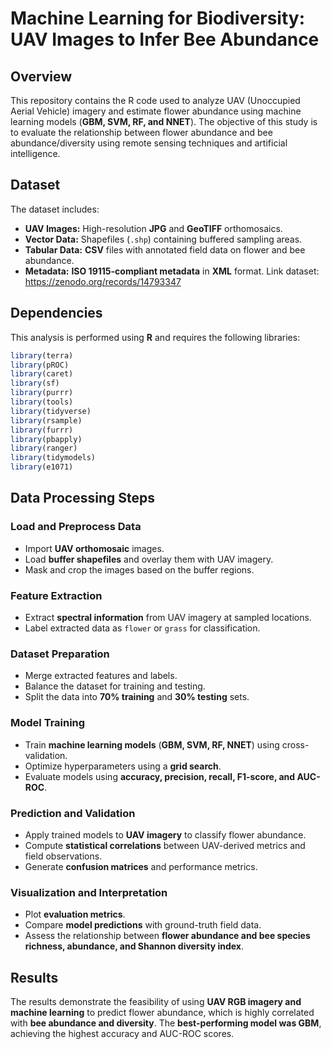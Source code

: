 # Machine Learning for Biodiversity: UAV Images to Infer Bee Abundance

## Overview
This repository contains the R code used to analyze UAV (Unoccupied Aerial Vehicle) imagery and estimate flower abundance using machine learning models (**GBM, SVM, RF, and NNET**). The objective of this study is to evaluate the relationship between flower abundance and bee abundance/diversity using remote sensing techniques and artificial intelligence.

## Dataset
The dataset includes:
- **UAV Images:** High-resolution **JPG** and **GeoTIFF** orthomosaics.
- **Vector Data:** Shapefiles (`.shp`) containing buffered sampling areas.
- **Tabular Data:** **CSV** files with annotated field data on flower and bee abundance.
- **Metadata:** **ISO 19115-compliant metadata** in **XML** format.
Link dataset: https://zenodo.org/records/14793347

## Dependencies
This analysis is performed using **R** and requires the following libraries:
```r
library(terra)
library(pROC)
library(caret)
library(sf)
library(purrr)
library(tools)
library(tidyverse)
library(rsample)
library(furrr)
library(pbapply)
library(ranger)
library(tidymodels)
library(e1071)
```

 ## Data Processing Steps

### Load and Preprocess Data
- Import **UAV orthomosaic** images.
- Load **buffer shapefiles** and overlay them with UAV imagery.
- Mask and crop the images based on the buffer regions.

### Feature Extraction
- Extract **spectral information** from UAV imagery at sampled locations.
- Label extracted data as `flower` or `grass` for classification.

### Dataset Preparation
- Merge extracted features and labels.
- Balance the dataset for training and testing.
- Split the data into **70% training** and **30% testing** sets.

### Model Training
- Train **machine learning models** (**GBM, SVM, RF, NNET**) using cross-validation.
- Optimize hyperparameters using a **grid search**.
- Evaluate models using **accuracy, precision, recall, F1-score, and AUC-ROC**.

### Prediction and Validation
- Apply trained models to **UAV imagery** to classify flower abundance.
- Compute **statistical correlations** between UAV-derived metrics and field observations.
- Generate **confusion matrices** and performance metrics.

### Visualization and Interpretation
- Plot **evaluation metrics**.
- Compare **model predictions** with ground-truth field data.
- Assess the relationship between **flower abundance and bee species richness, abundance, and Shannon diversity index**.

## Results
The results demonstrate the feasibility of using **UAV RGB imagery and machine learning** to predict flower abundance, which is highly correlated with **bee abundance and diversity**. The **best-performing model was GBM**, achieving the highest accuracy and AUC-ROC scores.

